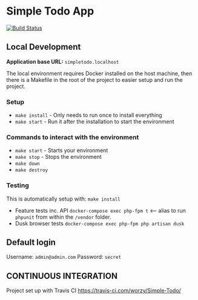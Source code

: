 # Simple Todo App
[![Build Status](https://travis-ci.org/worzy/Simple-Todo.svg?branch=master)](https://travis-ci.org/worzy/Simple-Todo)

## Local Development

**Application base URL:** `simpletodo.localhost`

The local environment requires Docker installed on the host machine, then there is a Makefile in the root of the project to easier setup and run the project.

### Setup

* `make install` - Only needs to run once to install everything
* `make start` - Run it after the installation to start the environment  

### Commands to interact with the environment

* `make start` - Starts your environment
* `make stop` - Stops the environment
* `make down`
* `make destroy`

### Testing

This is automatically setup with: `make install`

* Feature tests inc. API `docker-compose exec php-fpm t` <-- alias to run `phpunit` from within the `/vendor` folder.
* Dusk browser tests `docker-compose exec php-fpm php artisan dusk`

## Default login

Username: `admin@admin.com`
Password: `secret`

## CONTINUOUS INTEGRATION

Project set up with Travis CI https://travis-ci.com/worzy/Simple-Todo/